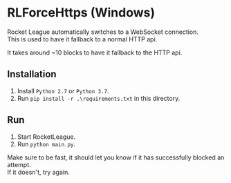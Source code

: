 # RLForceHttps (Windows)

Rocket League automatically switches to a WebSocket connection.  
This is used to have it fallback to a normal HTTP api.

It takes around ~10 blocks to have it fallback to the HTTP api.

## Installation

1. Install `Python 2.7` or `Python 3.7`.
2. Run `pip install -r .\requirements.txt` in this directory.

## Run

1. Start RocketLeague.
2. Run `python main.py`.

Make sure to be fast, it should let you know if it has successfully blocked an attempt.  
If it doesn't, try again.
